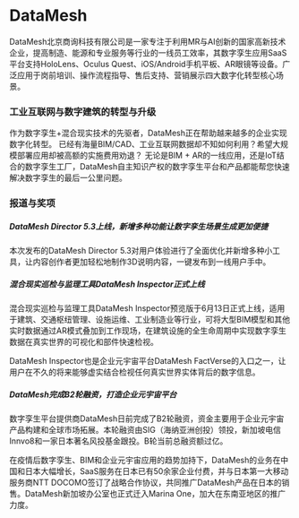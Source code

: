 # DataMesh

DataMesh北京商询科技有限公司是一家专注于利用MR与AI创新的国家高新技术企业，提高制造、能源和专业服务等行业的一线员工效率，其数字孪生应用SaaS平台支持HoloLens、Oculus Quest、iOS/Android手机平板、AR眼镜等设备。广泛应用于岗前培训、操作流程指导、售后支持、营销展示四大数字化转型核心场景。

### 工业互联网与数字建筑的转型与升级

作为数字孪生+混合现实技术的先驱者，DataMesh正在帮助越来越多的企业实现数字化转型。
已经有海量BIM/CAD、工业互联网数据却不知如何利用？希望大规模部署应用却被高额的实施费用劝退？
无论是BIM + AR的一线应用，还是IoT结合的数字孪生工厂，DataMesh自主知识产权的数字孪生平台和产品都能帮您快速解决数字孪生的最后一公里问题。

### 报道与奖项

##### DataMesh Director 5.3上线，新增多种功能让数字孪生场景生成更加便捷

本次发布的DataMesh Director 5.3对用户体验进行了全面优化并新增多种小工具，让内容创作者更加轻松地制作3D说明内容，一键发布到一线用户手中。

##### 混合现实巡检与监理工具DataMesh Inspector正式上线

混合现实巡检与监理工具DataMesh Inspector预览版于6月13日正式上线，适用于建筑、交通枢纽管理、设施运维、工业制造业等行业，可将大型BIM模型和其他实时数据通过AR模式叠加到工作现场，在建筑设施的全生命周期中实现数字孪生数据在真实世界的可视化和部件快速检视。

DataMesh Inspector也是企业元宇宙平台DataMesh FactVerse的入口之一，让用户在不久的将来能够虚实结合检视任何真实世界实体背后的数字信息。

##### DataMesh完成B2轮融资，打造企业元宇宙平台

数字孪生平台提供商DataMesh日前完成了B2轮融资，资金主要用于企业元宇宙产品构建和全球市场拓展。本轮融资由SIG（海纳亚洲创投）领投，新加坡电信Innvo8和一家日本著名风投基金跟投。B轮当前总融资额过亿。

在疫情后数字孪生、BIM和企业元宇宙应用的趋势加持下，DataMesh的业务在中国和日本大幅增长，SaaS服务在日本已有50余家企业付费，并与日本第一大移动服务商NTT DOCOMO签订了战略合作协议，共同推广DataMesh产品在日本的销售。DataMesh新加坡办公室也正式迁入Marina One，加大在东南亚地区的推广力度。
